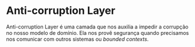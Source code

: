 # Anti-corruption Layer

Anti-corruption Layer é uma camada que nos auxilia a impedir a corrupção no nosso modelo de domínio. Ela nos provê segurança quando precisamos nos comunicar com outros sistemas ou _bounded contexts_.
